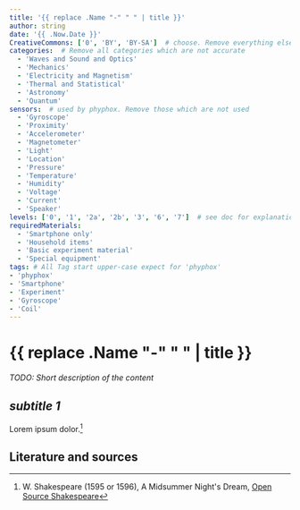 ```yaml
---
title: '{{ replace .Name "-" " " | title }}'
author: string
date: '{{ .Now.Date }}'
CreativeCommons: ['0', 'BY', 'BY-SA']  # choose. Remove everything else
categories:  # Remove all categories which are not accurate
  - 'Waves and Sound and Optics'
  - 'Mechanics'
  - 'Electricity and Magnetism'
  - 'Thermal and Statistical'
  - 'Astronomy' 
  - 'Quantum'
sensors:  # used by phyphox. Remove those which are not used
  - 'Gyroscope'
  - 'Proximity'
  - 'Accelerometer'
  - 'Magnetometer'
  - 'Light'
  - 'Location'
  - 'Pressure'
  - 'Temperature'
  - 'Humidity'
  - 'Voltage'
  - 'Current'
  - 'Speaker'
levels: ['0', '1', '2a', '2b', '3', '6', '7']  # see doc for explanation. Remove everything else
requiredMaterials:
  - 'Smartphone only'
  - 'Household items'
  - 'Basic experiment material'
  - 'Special equipment'
tags: # All Tag start upper-case expect for 'phyphox'
- 'phyphox'
- 'Smartphone'
- 'Experiment'
- 'Gyroscope'
- 'Coil'
---
```

# {{ replace .Name "-" " " | title }}
*TODO: Short description of the content*

## *subtitle 1*

Lorem ipsum dolor.[^1]

## Literature and sources

[^1]: W. Shakespeare (1595 or 1596), A Midsummer Night's Dream, [Open Source Shakespeare](https://www.opensourceshakespeare.org/views/plays/play_view.php?WorkID=midsummer)
[^2]: Author (year), title, Publisher/Journal Name (doi: XXX)
